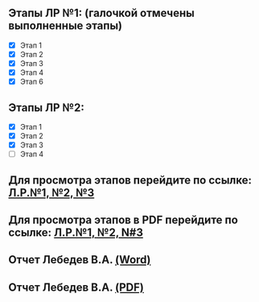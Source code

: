 ## Этапы ЛР №1: (галочкой отмечены выполненные этапы)

- [x] Этап 1
- [x] Этап 2
- [x] Этап 3
- [x] Этап 4
- [x] Этап 6

## Этапы ЛР №2: 

- [x] Этап 1
- [x] Этап 2
- [x] Этап 3
- [ ] Этап 4
## Для просмотра этапов перейдите по ссылке: [Л.Р.№1, №2, №3](https://docs.google.com/document/d/1ecGLjEwqh2cCOSQojO-vi4nc3OCO9Kax/edit?usp=sharing&ouid=101136925186791186403&rtpof=true&sd=true)
## Для просмотра этапов в PDF перейдите по ссылке: [Л.Р.№1, №2, N#3](https://drive.google.com/file/d/1lbPgE2ZG0Z4-Tt0lVo1RywhqbQTLOB1u/view?usp=drive_link)

## Отчет Лебедев В.А. [(Word)](https://docs.google.com/document/d/1rqFi3ntJdju6yKNAWgNk7CNz60HsJ2Fk/edit?usp=sharing&ouid=101136925186791186403&rtpof=true&sd=true)
## Отчет Лебедев В.А. [(PDF)](https://drive.google.com/file/d/1_gvJIUZkkJ_WRSflIr-_y7r1bMAjLtuP/view?usp=sharing)
